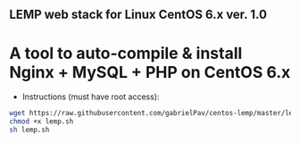 ## LEMP web stack for Linux CentOS 6.x ver. 1.0

# A tool to auto-compile & install Nginx + MySQL + PHP on CentOS 6.x

- Instructions (must have root access):

```bash
wget https://raw.githubusercontent.com/gabrielPav/centos-lemp/master/lemp.sh
chmod +x lemp.sh
sh lemp.sh
```
